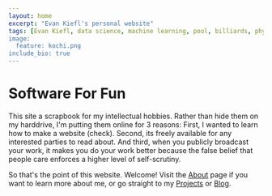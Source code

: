 ```yaml
---
layout: home
excerpt: "Evan Kiefl's personal website"
tags: [Evan Kiefl, data science, machine learning, pool, billiards, physics, simulation, bioinformatics, microbial ecology, microbiome, metagenomics, anvi'o, university of chicago, university of victoria, PhD student]
image:
  feature: kochi.png
include_bio: true
---
```


# Software For Fun

This site a scrapbook for my intellectual hobbies. Rather than hide them on my harddrive, I'm putting them online for 3 reasons: First, I wanted to learn how to make a website (check). Second, its freely available for any interested parties to read about. And third, when you publicly broadcast your work, it makes you do your work better because the false belief that people care enforces a higher level of self-scrutiny.

So that's the point of this website. Welcome! Visit the [About](/about/) page if you want to learn
more about me, or go straight to my [Projects](/projects/) or [Blog](/posts/).

